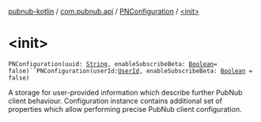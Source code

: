 [pubnub-kotlin](../../index.md) / [com.pubnub.api](../index.md) / [PNConfiguration](index.md) / [&lt;init&gt;](./-init-.md)

# &lt;init&gt;

`PNConfiguration(uuid: `[`String`](https://kotlinlang.org/api/latest/jvm/stdlib/kotlin/-string/index.html)`, enableSubscribeBeta: `[`Boolean`](https://kotlinlang.org/api/latest/jvm/stdlib/kotlin/-boolean/index.html)` = false)``PNConfiguration(userId: `[`UserId`](../-user-id/index.md)`, enableSubscribeBeta: `[`Boolean`](https://kotlinlang.org/api/latest/jvm/stdlib/kotlin/-boolean/index.html)` = false)`

A storage for user-provided information which describe further PubNub client behaviour.
Configuration instance contains additional set of properties which
allow performing precise PubNub client configuration.

